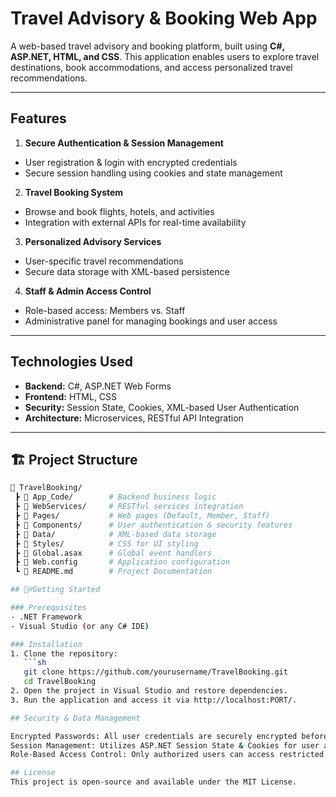 # Travel Advisory & Booking Web App  

A web-based travel advisory and booking platform, built using **C#, ASP.NET, HTML, and CSS**. This application enables users to explore travel destinations, book accommodations, and access personalized travel recommendations.  

---

## Features  

1. **Secure Authentication & Session Management**  
- User registration & login with encrypted credentials  
- Secure session handling using cookies and state management  

2. **Travel Booking System**  
- Browse and book flights, hotels, and activities  
- Integration with external APIs for real-time availability  

3. **Personalized Advisory Services**  
- User-specific travel recommendations  
- Secure data storage with XML-based persistence  

4. **Staff & Admin Access Control**  
- Role-based access: Members vs. Staff  
- Administrative panel for managing bookings and user access  

---

## Technologies Used  

- **Backend:** C#, ASP.NET Web Forms  
- **Frontend:** HTML, CSS  
- **Security:** Session State, Cookies, XML-based User Authentication  
- **Architecture:** Microservices, RESTful API Integration  

---

## 🏗️ Project Structure  

```bash
📂 TravelBooking/
 ┣ 📂 App_Code/        # Backend business logic
 ┣ 📂 WebServices/     # RESTful services integration
 ┣ 📂 Pages/           # Web pages (Default, Member, Staff)
 ┣ 📂 Components/      # User authentication & security features
 ┣ 📂 Data/            # XML-based data storage
 ┣ 📂 Styles/          # CSS for UI styling
 ┣ 📄 Global.asax      # Global event handlers
 ┣ 📄 Web.config       # Application configuration
 ┗ 📜 README.md        # Project Documentation

## 🏃‍♂Getting Started  

### Prerequisites  
- .NET Framework  
- Visual Studio (or any C# IDE)  

### Installation  
1. Clone the repository:  
   ```sh
   git clone https://github.com/yourusername/TravelBooking.git
   cd TravelBooking
2. Open the project in Visual Studio and restore dependencies.
3. Run the application and access it via http://localhost:PORT/.

## Security & Data Management

Encrypted Passwords: All user credentials are securely encrypted before storage.
Session Management: Utilizes ASP.NET Session State & Cookies for user authentication.
Role-Based Access Control: Only authorized users can access restricted areas.

## License
This project is open-source and available under the MIT License.
